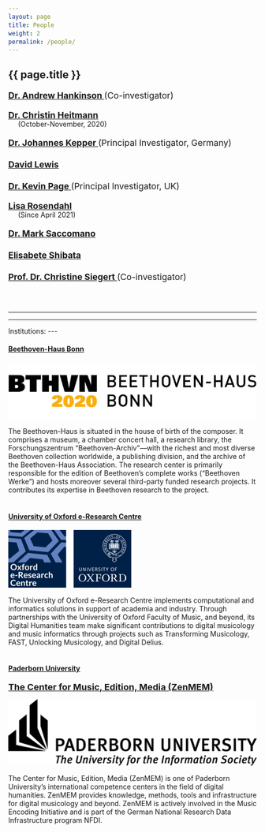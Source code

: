 ```yaml
---
layout: page
title: People
weight: 2
permalink: /people/
---
```

{{ page.title }}
---

<div style=
    "color:#00b5713;
    font-weight:bold;
    font-size:125%;
    line-height:1.5" >
<p>
<a href="https://rism.digital">Dr. Andrew Hankinson </a><span style="font-weight:normal">(Co-investigator)</span>
</p>

<p style="line-height:1.0;" >
<a href="https://www.beethoven.de/de/person/view/5702167830724608/Christin-Heitmann">Dr. Christin Heitmann</a><br/>
<span style="font-weight:normal; font-size:80%">&nbsp;&nbsp;&nbsp;&nbsp;&nbsp;(October-November, 2020)</span>
</p>

<p>
<a href="https://www.muwi-detmold-paderborn.de/personen/mitarbeiterinnen-und-mitarbeiter/dr-johannes-kepper">Dr. Johannes Kepper </a><span style="font-weight:normal">(Principal Investigator, Germany)</span>
</p>

<p>
<a href="https://eng.ox.ac.uk/people/david-lewis/">David Lewis</a>
</p>

<p>
<a href="https://eng.ox.ac.uk/people/kevin-page/">Dr. Kevin Page </a><span style="font-weight:normal">(Principal Investigator, UK)</span>
</p>

<p style="line-height:1.0;">
<a href="https://www.beethoven.de/de/person/view/5193685029355520/Lisa-Rosendahl">Lisa Rosendahl</a><br/>
<span style="font-weight:normal; font-size:80%">&nbsp;&nbsp;&nbsp;&nbsp;&nbsp;(Since April 2021)</span>
</p>

<p>
<a href="https://www.muwi-detmold-paderborn.de/personen/mitarbeiterinnen-und-mitarbeiter/mark-saccomano-ma">Dr. Mark Saccomano</a>
</p>

<p>
<a href="https://www.beethoven.de/de/person/view/5745716106362880/Elisabete-Shibata">Elisabete Shibata</a>
</p>

<p>
<a href="https://www.beethoven.de/de/person/view/5706275094528000/Christine-Siegert">Prof. Dr. Christine Siegert </a><span style="font-weight:normal">(Co-investigator)</span>
</p>

<br/>

</div>

---
---
<p/>
Institutions:
---

#### **[Beethoven-Haus Bonn](https://beethoven.de)**
<!-- Beethoven-Haus Bonn, Forschungszentrum “Beethoven-Archiv” -->
<!-- Beethoven-Haus Bonn, Research Centre “Beethoven-Archiv” -->

![BH logo](/assets/img/logoBHt.png#bh)

The Beethoven-Haus is situated in the house of birth of the composer. It comprises a museum, a chamber concert hall, a research library, the Forschungszentrum “Beethoven-Archiv”—with the richest and most diverse Beethoven collection worldwide, a publishing division, and the archive of the Beethoven-Haus Association. The research center is primarily responsible for the edition of Beethoven’s complete works (“Beethoven Werke”) and hosts moreover several third-party funded research projects. It contributes its expertise in Beethoven research to the project.
<br/><br/>

#### **[University of Oxford e-Research Centre](https://www.oerc.ox.ac.uk/)**

![OERC logo](/assets/img/oerc2-250.png#logo)

<!-- <img id="floated" src="/dbsite/assets/img/oerc100.jpg#logo"/> -->

The University of Oxford e-Research Centre implements computational and informatics solutions in support of academia and industry. Through partnerships with the University of Oxford Faculty of Music, and beyond, its Digital Humanities team make significant contributions to digital musicology and music informatics through projects such as Transforming Musicology, FAST, Unlocking Musicology, and Digital Delius.
<br/><br/>

<!-- <span style="font-size:x-large; font-weight:bold;">[Paderborn University](https://www.uni-paderborn.de/)</span> -->

#### **[Paderborn University](https://www.uni-paderborn.de/)**

<span style="font-size:large; font-weight:bold;">[The Center for Music, Edition, Media (ZenMEM)](https://zenmem.de/)</span>

<!-- ![UPB logo](/assets/img/upb-eng.jpg#upb) -->
![UPB logo](/assets/img/UPB_LOGO_GB_SW_15.png#upb)


The Center for Music, Edition, Media (ZenMEM) is one of Paderborn University’s international competence centers in the field of digital humanities. ZenMEM provides knowledge, methods, tools and infrastructure for digital musicology and beyond. ZenMEM is actively involved in the Music Encoding Initiative and is part of the German National Research Data Infrastructure program NFDI.
